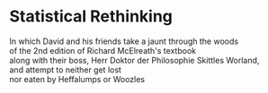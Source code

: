 # Statistical Rethinking
In which David and his friends take a jaunt through the woods  
of the 2nd edition of Richard McElreath's textbook  
along with their boss, Herr Doktor der Philosophie Skittles Worland,  
and attempt to neither get lost  
nor eaten by Heffalumps or Woozles
